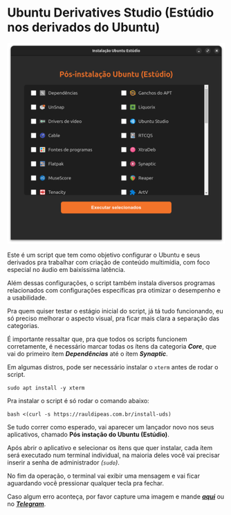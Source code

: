 # Ubuntu Derivatives Studio (Estúdio nos derivados do Ubuntu)

![](screenshot.png)

Este é um script que tem como objetivo configurar o Ubuntu e seus derivados pra trabalhar com criação de conteúdo multimídia, com foco especial no áudio em baixíssima latência.

Além dessas configurações, o script também instala diversos programas relacionados com configurações específicas pra otimizar o desempenho e a usabilidade.

Pra quem quiser testar o estágio inicial do script, já tá tudo funcionando, eu só preciso melhorar o aspecto visual, pra ficar mais clara a separação das categorias.

É importante ressaltar que, pra que todos os scripts funcionem corretamente, é necessário marcar todas os ítens da categoria _**Core**_, que vai do primeiro ítem _**Dependências**_ até o ítem _**Synaptic**_.

Em algumas distros, pode ser necessário instalar o `xterm` antes de rodar o script.

```
sudo apt install -y xterm
```

Pra instalar o script é só rodar o comando abaixo:
```
bash <(curl -s https://rauldipeas.com.br/install-uds)
```

Se tudo correr como esperado, vai aparecer um lançador novo nos seus aplicativos, chamado **Pós instação do Ubuntu (Estúdio)**.

Após abrir o aplicativo e selecionar os ítens que quer instalar, cada ítem será executado num terminal individual, na maioria deles você vai precisar inserir a senha de administrador _(`sudo`)_.

No fim da operação, o terminal vai exibir uma mensagem e vai ficar aguardando você pressionar qualquer tecla pra fechar.

Caso algum erro aconteça, por favor capture uma imagem e mande [_**aqui**_](https://github.com/rauldipeas/rauldipeas/discussions/categories/bugs) ou no [_**Telegram**_](https://t.me/producaomusicalnolinux).